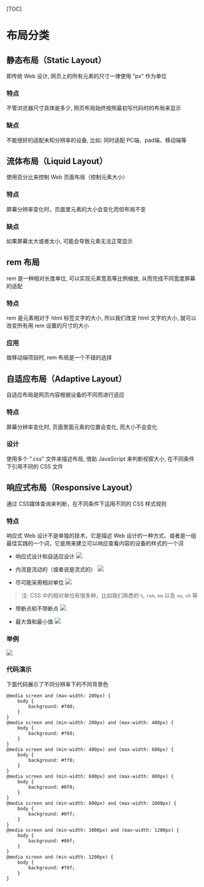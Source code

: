<!--
 * @Author: shenxh
 * @Date: 2021-12-13 17:21:59
 * @LastEditors: shenxh
 * @LastEditTime: 2021-12-13 17:21:59
 * @Description: 页面布局
-->

[TOC]

# 布局分类

## 静态布局（Static Layout）
即传统 Web 设计, 网页上的所有元素的尺寸一律使用 "px" 作为单位

### 特点
不管浏览器尺寸具体是多少, 网页布局始终按照最初写代码时的布局来显示

### 缺点
不能很好的适配未知分辨率的设备, 比如: 同时适配 PC端、pad端、移动端等

## 流体布局（Liquid Layout）
使用百分比来控制 Web 页面布局（控制元素大小）

### 特点
屏幕分辨率变化时，页面里元素的大小会变化而但布局不变

### 缺点
如果屏幕太大或者太小, 可能会导致元素无法正常显示

## rem 布局
rem 是一种相对长度单位, 可以实现元素宽高等比例缩放, 从而完成不同宽度屏幕的适配

### 特点
rem 是元素相对于 html 标签文字的大小, 所以我们改变 html 文字的大小, 就可以改变所有用 rem 设置的尺寸的大小

### 应用
做移动端项目时, rem 布局是一个不错的选择

## 自适应布局（Adaptive Layout）
自适应布局是网页内容根据设备的不同而进行适应

### 特点
屏幕分辨率变化时, 页面里面元素的位置会变化, 而大小不会变化

### 设计
使用多个 ".css" 文件来描述布局, 借助 JavaScript 来判断视窗大小, 在不同条件下引用不同的 CSS 文件

## 响应式布局（Responsive Layout）
通过 CSS媒体查询来判断，在不同条件下运用不同的 CSS 样式规则

### 特点
响应式 Web 设计不是单独的技术，它是描述 Web 设计的一种方式、或者是一组最佳实践的一个词，它是用来建立可以响应查看内容的设备的样式的一个词

+ 响应式设计和自适应设计
![](https://note.youdao.com/yws/res/4752/WEBRESOURCE52db2dbcbca6522749c3efb7dfc57f24)

+ 内流是流动的（或者说是流式的）
![](https://note.youdao.com/yws/res/4758/WEBRESOURCE3d627dc3e51ccdcede4db13e48ff9d54)

+ 尽可能采用相对单位
![](https://note.youdao.com/yws/res/4763/WEBRESOURCEd3e187a3eb6a49b9460e236396596c54)

> 注: CSS 中的相对单位有很多种，比如我们熟悉的 `%`, `rem`, `em` 以及 `vw`, `vh` 等

+ 带断点和不带断点
![](https://note.youdao.com/yws/res/4771/WEBRESOURCEf9eb505bdbf87cb34082db30307fa00e)

+ 最大值和最小值
![](https://note.youdao.com/yws/res/4776/WEBRESOURCEc7ab476c7a0db713fd0ed459fbdb6b7f)

### 举例
![](https://note.youdao.com/yws/res/4688/WEBRESOURCEf7fd73ff89cbe600ecb7afb55b48c766)

### 代码演示
下面代码展示了不同分辨率下的不同背景色
```
@media screen and (max-width: 200px) {
    body {
        background: #f00;
    }
}
@media screen and (min-width: 200px) and (max-width: 400px) {
    body {
        background: #f60;
    }
}
@media screen and (min-width: 400px) and (max-width: 600px) {
    body {
        background: #ff0;
    }
}
@media screen and (min-width: 600px) and (max-width: 800px) {
    body {
        background: #0f0;
    }
}
@media screen and (min-width: 800px) and (max-width: 1000px) {
    body {
        background: #0ff;
    }
}
@media screen and (min-width: 1000px) and (max-width: 1200px) {
    body {
        background: #00f;
    }
}
@media screen and (min-width: 1200px) {
    body {
        background: #f0f;
    }
}
```
